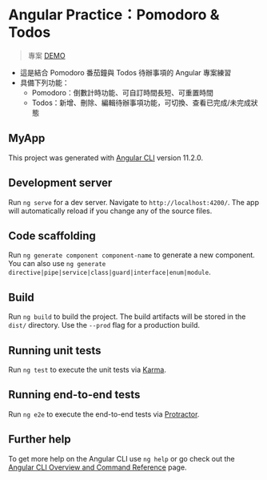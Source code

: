 # Angular Practice：Pomodoro & Todos

> 專案 [DEMO](https://heidiliu2020.github.io/angular-todolist/)

- 這是結合 Pomodoro 番茄鐘與 Todos 待辦事項的 Angular 專案練習
- 具備下列功能：
  - Pomodoro：倒數計時功能、可自訂時間長短、可重置時間
  - Todos：新增、刪除、編輯待辦事項功能，可切換、查看已完成/未完成狀態


## MyApp

This project was generated with [Angular CLI](https://github.com/angular/angular-cli) version 11.2.0.

## Development server

Run `ng serve` for a dev server. Navigate to `http://localhost:4200/`. The app will automatically reload if you change any of the source files.

## Code scaffolding

Run `ng generate component component-name` to generate a new component. You can also use `ng generate directive|pipe|service|class|guard|interface|enum|module`.

## Build

Run `ng build` to build the project. The build artifacts will be stored in the `dist/` directory. Use the `--prod` flag for a production build.

## Running unit tests

Run `ng test` to execute the unit tests via [Karma](https://karma-runner.github.io).

## Running end-to-end tests

Run `ng e2e` to execute the end-to-end tests via [Protractor](http://www.protractortest.org/).

## Further help

To get more help on the Angular CLI use `ng help` or go check out the [Angular CLI Overview and Command Reference](https://angular.io/cli) page.
